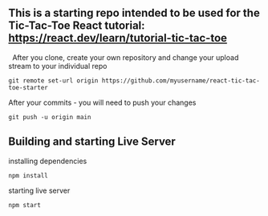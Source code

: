 This is a starting repo intended to be used for the Tic-Tac-Toe React tutorial:
https://react.dev/learn/tutorial-tic-tac-toe  
---
&nbsp;
After you clone, create your own repository and change your upload stream to your individual repo
```
git remote set-url origin https://github.com/myusername/react-tic-tac-toe-starter
```

After your commits - you will need to push your changes
```
git push -u origin main
```

## Building and starting Live Server
installing dependencies
```
npm install
```
starting live server
```
npm start
```
